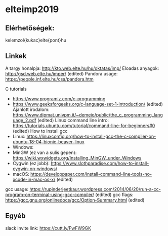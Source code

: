 # elteimp2019

## Elérhetőségek:
kelemzol{kukac}elte{pont}hu


## Linkek
A targy honalpja: http://kto.web.elte.hu/hu/oktatas/imp/
Eloadas anyagok: http://gsd.web.elte.hu/imper/ (edited) 
Pandora usage: https://people.inf.elte.hu/csa/pandora.htm

C tutorials
- https://www.programiz.com/c-programming
- https://www.geeksforgeeks.org/c-language-set-1-introduction/ (edited) 
Ajanlott irodalom: https://www.dipmat.univpm.it/~demeio/public/the_c_programming_language_2.pdf (edited) 
Linux command line intro: https://tutorials.ubuntu.com/tutorial/command-line-for-beginners#0 (edited) 
How to install gcc
- Linux: https://linuxconfig.org/how-to-install-gcc-the-c-compiler-on-ubuntu-18-04-bionic-beaver-linux
- Windows:
 - MinGW (ez van a sulis gepen): https://wiki.wxwidgets.org/Installing_MinGW_under_Windows
 - Cygwin (ez jobb): https://www.slothparadise.com/how-to-install-cygwin-on-windows/
 - macOS: https://developpaper.com/install-command-line-tools-no-xcode-in-mac-os-x/ (edited) 

gcc usage: https://rupinderjeetkaur.wordpress.com/2014/06/20/run-a-cc-program-on-terminal-using-gcc-compiler/ (edited) 
gcc flags: https://gcc.gnu.org/onlinedocs/gcc/Option-Summary.html (edited) 

## Egyéb
slack invite link:
https://cutt.ly/FwFW9GK

